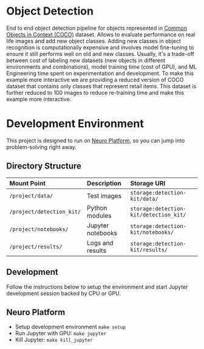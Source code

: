 # Object Detection

End to end object detection pipeline for objects represented in [Common Objects in Context (COCO)](http://cocodataset.org) dataset. Allows to  evaluate performance on real life images and add new object classes. Adding new classes in object recognition is computationally expensive and involves model fine-tuning to ensure it still performs well on old and new classes. Usually, it's a trade-off between cost of labeling new datasets (new objects in different environments and combinations), model training time (cost of GPU), and ML Engineering time spent on experimentation and development.   To make this example more interactive we are providing a reduced version of COCO dataset that contains only classes that represent retail items. This dataset is further reduced to 100 images to reduce re-training time and make this example more interactive.

# Development Environment

This project is designed to run on [Neuro Platform](https://neu.ro), so you can jump into problem-solving right away.

## Directory Structure

| Mount Point              | Description                       | Storage URI                     |
|:------------------------ |:--------------------------------- |:------------------------------- |
|`/project/data/`          | Test images                       | `storage:detection-kit/data/`         |
|`/project/detection_kit/` | Python modules                    | `storage:detection-kit/detection_kit/`      |
|`/project/notebooks/`     | Jupyter notebooks                 | `storage:detection-kit/notebooks/`    |
|`/project/results/`       | Logs and results                  | `storage:detection-kit/results/`      |


## Development

Follow the instructions below to setup the environment and start Jupyter development session backed by CPU or GPU.

## Neuro Platform

* Setup development environment `make setup`
* Run Jupyter with GPU: `make jupyter`
* Kill Jupyter: `make kill_jupyter`
